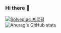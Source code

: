 ### Hi there 👋

[![Solved.ac
프로필](http://mazassumnida.wtf/api/mini/generate_badge?boj=kyungwoon91)](https://solved.ac/kyungwoon91)<br>
![Anurag's GitHub stats](https://github-readme-stats.vercel.app/api?username=kyungwoon&show_icons=true&theme=dark)

<!--
**kyungwoon/kyungwoon** is a ✨ _special_ ✨ repository because its `README.md` (this file) appears on your GitHub profile.

Here are some ideas to get you started:

- 🔭 I’m currently working on ...
- 🌱 I’m currently learning ...
- 👯 I’m looking to collaborate on ...
- 🤔 I’m looking for help with ...
- 💬 Ask me about ...
- 📫 How to reach me: ...
- 😄 Pronouns: ...
- ⚡ Fun fact: ...
-->

